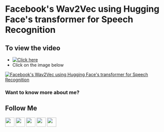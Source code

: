 # Facebook's Wav2Vec using Hugging Face's transformer for Speech Recognition

## To view the video
* [![Click here](https://img.shields.io/youtube/views/Ivz-E2eBUZM?style=social)](https://youtu.be/Ivz-E2eBUZM)
* Click on the image below

[![Facebook's Wav2Vec using Hugging Face's transformer for Speech Recognition](http://img.youtube.com/vi/Ivz-E2eBUZM/0.jpg)](http://www.youtube.com/watch?v=Ivz-E2eBUZM)

### Want to know more about me?
## Follow Me
<a href="https://twitter.com/_bhaveshbhatt" target="_blank"><img class="ai-subscribed-social-icon" src="https://bhattbhavesh91.github.io/assets/images/tw.png" width="30"></a>
<a href="https://www.youtube.com/bhaveshbhatt8791/" target="_blank"><img class="ai-subscribed-social-icon" src="https://bhattbhavesh91.github.io/assets/images/ytb.png" width="30"></a>
<a href="https://www.youtube.com/PythonTricks/" target="_blank"><img class="ai-subscribed-social-icon" src="https://bhattbhavesh91.github.io/assets/images/python_logo.png" width="30"></a>
<a href="https://github.com/bhattbhavesh91" target="_blank"><img class="ai-subscribed-social-icon" src="https://bhattbhavesh91.github.io/assets/images/gthb.png" width="30"></a>
<a href="https://www.linkedin.com/in/bhattbhavesh91/" target="_blank"><img class="ai-subscribed-social-icon" src="https://bhattbhavesh91.github.io/assets/images/lnkdn.png" width="30"></a>
